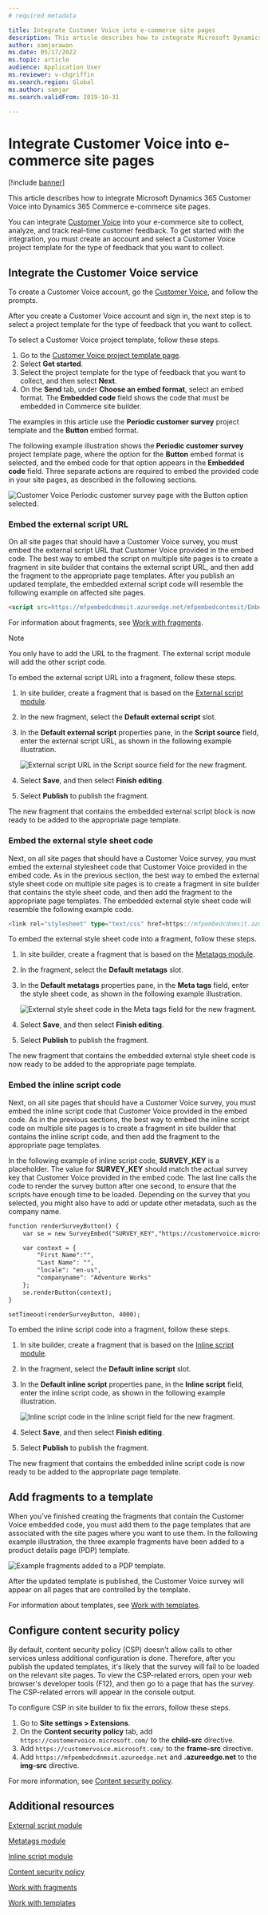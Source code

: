 ```yaml
---
# required metadata

title: Integrate Customer Voice into e-commerce site pages
description: This article describes how to integrate Microsoft Dynamics 365 Customer Voice into Dynamics 365 Commerce e-commerce site pages.
author: samjarawan
ms.date: 05/17/2022
ms.topic: article
audience: Application User
ms.reviewer: v-chgriffin
ms.search.region: Global
ms.author: samjar
ms.search.validFrom: 2019-10-31

---
```

# Integrate Customer Voice into e-commerce site pages

[!include [banner](../includes/banner.md)]

This article describes how to integrate Microsoft Dynamics 365 Customer Voice into Dynamics 365 Commerce e-commerce site pages.

You can integrate [Customer Voice](https://dynamics.microsoft.com/customer-voice/overview/) into your e-commerce site to collect, analyze, and track real-time customer feedback. To get started with the integration, you must create an account and select a Customer Voice project template for the type of feedback that you want to collect.

## Integrate the Customer Voice service

To create a Customer Voice account, go the [Customer Voice](https://dynamics.microsoft.com/customer-voice/overview/), and follow the prompts.

After you create a Customer Voice account and sign in, the next step is to select a project template for the type of feedback that you want to collect.

To select a Customer Voice project template, follow these steps.

1. Go to the [Customer Voice project template page](https://customervoice.microsoft.com/Pages/ProjectPage.aspx).
1. Select **Get started**.
1. Select the project template for the type of feedback that you want to collect, and then select **Next**.
1. On the **Send** tab, under **Choose an embed format**, select an embed format. The **Embedded code** field shows the code that must be embedded in Commerce site builder.

The examples in this article use the **Periodic customer survey** project template and the **Button** embed format.

The following example illustration shows the **Periodic customer survey** project template page, where the option for the **Button** embed format is selected, and the embed code for that option appears in the **Embedded code** field. Three separate actions are required to embed the provided code in your site pages, as described in the following sections.

![Customer Voice Periodic customer survey page with the Button option selected.](media/customer-voice-integration-1.png)

### Embed the external script URL

On all site pages that should have a Customer Voice survey, you must embed the external script URL that Customer Voice provided in the embed code. The best way to embed the script on multiple site pages is to create a fragment in site builder that contains the external script URL, and then add the fragment to the appropriate page templates. After you publish an updated template, the embedded external script code will resemble the following example on affected site pages.

```html
<script src=https://mfpembedcdnmsit.azureedge.net/mfpembedcontmsit/Embed.js type="text/javascript"></script>
```

For information about fragments, see [Work with fragments](work-with-fragments.md).

> [!NOTE]
> You only have to add the URL to the fragment. The external script module will add the other script code.

To embed the external script URL into a fragment, follow these steps.

1. In site builder, create a fragment that is based on the [External script module](dev-itpro/script-module.md).
1. In the new fragment, select the **Default external script** slot.
1. In the **Default external script** properties pane, in the **Script source** field, enter the external script URL, as shown in the following example illustration.

    ![External script URL in the Script source field for the new fragment.](media/customer-voice-integration-2.png)

1. Select **Save**, and then select **Finish editing**.
1. Select **Publish** to publish the fragment.

The new fragment that contains the embedded external script block is now ready to be added to the appropriate page template.

### Embed the external style sheet code

Next, on all site pages that should have a Customer Voice survey, you must embed the external stylesheet code that Customer Voice provided in the embed code. As in the previous section, the best way to embed the external style sheet code on multiple site pages is to create a fragment in site builder that contains the style sheet code, and then add the fragment to the appropriate page templates. The embedded external style sheet code will resemble the following example code.

```typescript
<link rel="stylesheet" type="text/css" href=https://mfpembedcdnmsit.azureedge.net/mfpembedcontmsit/Embed.css />
```

To embed the external style sheet code into a fragment, follow these steps.

1. In site builder, create a fragment that is based on the [Metatags module](dev-itpro/metatags-module.md).
1. In the fragment, select the **Default metatags** slot.
1. In the **Default metatags** properties pane, in the **Meta tags** field, enter the style sheet code, as shown in the following example illustration.

    ![External style sheet code in the Meta tags field for the new fragment.](media/customer-voice-integration-3.png)

1. Select **Save**, and then select **Finish editing**.
1. Select **Publish** to publish the fragment.

The new fragment that contains the embedded external style sheet code is now ready to be added to the appropriate page template.

### Embed the inline script code 

Next, on all site pages that should have a Customer Voice survey, you must embed the inline script code that Customer Voice provided in the embed code. As in the previous sections, the best way to embed the inline script code on multiple site pages is to create a fragment in site builder that contains the inline script code, and then add the fragment to the appropriate page templates.

In the following example of inline script code, **SURVEY\_KEY** is a placeholder. The value for **SURVEY\_KEY** should match the actual survey key that Customer Voice provided in the embed code. The last line calls the code to render the survey button after one second, to ensure that the scripts have enough time to be loaded. Depending on the survey that you selected, you might also have to add or update other metadata, such as the company name.

```html
function renderSurveyButton() {
    var se = new SurveyEmbed("SURVEY_KEY","https://customervoice.microsoft.com/","https://mfpembedcdnmsit.azureedge.net/mfpembedcontmsit/","true");

    var context = {
        "First Name":"",
        "Last Name": "",
        "locale": "en-us",
        "companyname": "Adventure Works"
    };
    se.renderButton(context);
}

setTimeout(renderSurveyButton, 4000);
```

To embed the inline script code into a fragment, follow these steps.

1. In site builder, create a fragment that is based on the [Inline script module](dev-itpro/script-module.md).
1. In the fragment, select the **Default inline script** slot.
1. In the **Default inline script** properties pane, in the **Inline script** field, enter the inline script code, as shown in the following example illustration.

    ![Inline script code in the Inline script field for the new fragment.](media/customer-voice-integration-4.png)

1. Select **Save**, and then select **Finish editing**.
1. Select **Publish** to publish the fragment.

The new fragment that contains the embedded inline script code is now ready to be added to the appropriate page template.

## Add fragments to a template

When you've finished creating the fragments that contain the Customer Voice embedded code, you must add them to the page templates that are associated with the site pages where you want to use them. In the following example illustration, the three example fragments have been added to a product details page (PDP) template.

![Example fragments added to a PDP template.](media/customer-voice-integration-5.png)

After the updated template is published, the Customer Voice survey will appear on all pages that are controlled by the template.

For information about templates, see [Work with templates](work-with-templates.md).

## Configure content security policy

By default, content security policy (CSP) doesn't allow calls to other services unless additional configuration is done. Therefore, after you publish the updated templates, it's likely that the survey will fail to be loaded on the relevant site pages. To view the CSP-related errors, open your web browser's developer tools (F12), and then go to a page that has the survey. The CSP-related errors will appear in the console output.

To configure CSP in site builder to fix the errors, follow these steps.

1. Go to **Site settings \> Extensions**.
1. On the **Content security policy** tab, add `https://customervoice.microsoft.com/` to the **child-src** directive.
1. Add `https://customervoice.microsoft.com/` to the **frame-src** directive.
1. Add `https://mfpembedcdnmsit.azureedge.net` and **.azureedge.net** to the **img-src** directive.

For more information, see [Content security policy](dev-itpro/manage-csp.md).

## Additional resources

[External script module](dev-itpro/script-module.md)

[Metatags module](dev-itpro/metatags-module.md)

[Inline script module](dev-itpro/script-module.md)

[Content security policy](dev-itpro/manage-csp.md)

[Work with fragments](work-with-fragments.md)

[Work with templates](work-with-templates.md)
